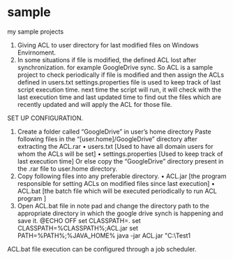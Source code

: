 sample
======

my sample projects
1. Giving ACL to user directory for last modified files on Windows Envirnoment. 
2. In some situations if file is modified, the defined ACL lost after synchronization. for example GoogleDrive sync.
   So ACL is a sample project to check periodically if file is modified and then assign the ACLs defined in users.txt
   settings.properties file is used to keep track of last script execution time. next time the script will run, it will check 
   with the last execution time and last updated time to find out the files which are recently updated and will apply the ACL for those file.

SET UP CONFIGURATION.
1.	Create a folder called “GoogleDrive” in user’s home directory
Paste following files in the “[user.home]/GoogleDrive” directory after extracting the ACL.rar
•	users.txt  [Used to have all domain users for whom the ACLs will be set]
•	settings.properties [Used to keep track of last execution time]
Or else copy the “GoogleDrive” directory present in the .rar file  to user.home directory.
2.	Copy following files into any preferable directory.
•	ACL.jar [the program responsible for setting ACLs on modified files since last execution]
•	ACL.bat [the batch file which will be executed periodically to run ACL program ]
3.	Open ACL.bat file in note pad and change the directory path to the appropriate directory in which the google drive synch is happening and save it.
@ECHO OFF
set CLASSPATH=.
set CLASSPATH=%CLASSPATH%;ACL.jar
set PATH=%PATH%;%JAVA_HOME%
java -jar ACL.jar "C:\\Test1


ACL.bat file execution can be configured through a job scheduler.
